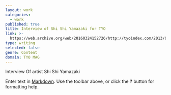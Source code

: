 ```yaml
---
layout: work
categories:
  - work
published: true
title: Interview of Shi Shi Yamazaki for TYO
link: >-
  https://web.archive.org/web/20160324152726/http://tyoindex.com/2013/09/conversations-with-people-we-like-8-shishi-yamazaki/
type: writing
selected: false
genre: Content
domain: TYO MAG
---
```


Interview Of artist Shi Shi Yamazaki

Enter text in [Markdown](http://daringfireball.net/projects/markdown/). Use the toolbar above, or click the **?** button for formatting help.
